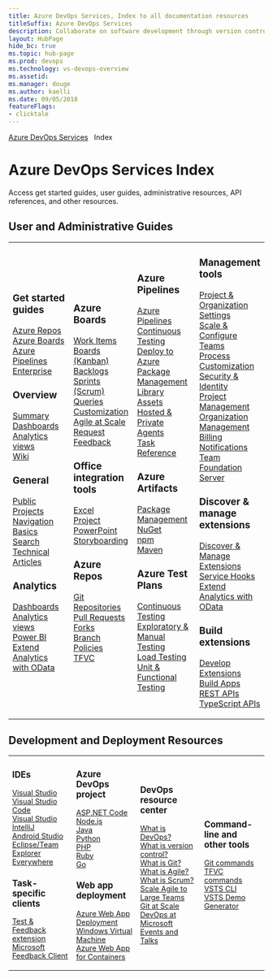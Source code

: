 ```yaml
---
title: Azure DevOps Services, Index to all documentation resources 
titleSuffix: Azure DevOps Services
description: Collaborate on software development through version control, work tracking, and continuous integration and delivery with Azure DevOps services 
layout: HubPage 
hide_bc: true
ms.topic: hub-page
ms.prod: devops 
ms.technology: vs-devops-overview 
ms.assetid:  
ms.manager: douge 
ms.author: kaelli 
ms.date: 09/05/2018
featureFlags:
- clicktale 
---
```


<a href="/vsts/index">Azure DevOps Services</a>&nbsp;&nbsp;&nbsp;Index
<h1>Azure DevOps Services Index</h1>
<p>Access get started guides, user guides, administrative resources, API references, and other resources.</p>
<h2 id="user-guides">User and Administrative Guides</h2>
<table border="0">
<tbody class="noBullet" style="padding-left:0;">
<tr><td width="25%">
                        <h3>Get started guides</h3>
                            <p><a href="/vsts/repos/get-started/index">Azure Repos</a><br/>
                            <a href="/vsts/work/get-started/index">Azure Boards</a><br/>
                            <a href="/vsts/pipelines/get-started/index">Azure Pipelines</a><br/>
                            <a href="/vsts/user-guide/index">Enterprise</a></p>
                        <h3>Overview</h3>
                            <p><a href="/vsts/project/wiki/project-vision-status">Summary</a><br/>
                            <a href="/vsts/report/dashboards/index">Dashboards</a><br/>
                            <a href="/vsts/report/analytics/what-are-analytics-views">Analytics views</a><br/>
                            <a href="/vsts/project/wiki/index">Wiki</a></p>
                        <h3>General</h3>
                            <p><a href="/vsts/organizations/public/index">Public Projects</a><br/>
                            <a href="/vsts/project/navigation/preview-features">Navigation Basics</a><br/>
                            <a href="/vsts/project/search/index">Search</a><br/>
                            <a href="/vsts/articles">Technical Articles</a></p>
                        <h3>Analytics</h3>
                            <p><a href="/vsts/report/dashboards/index">Dashboards</a><br/>
                            <a href="/vsts/report/analytics/index">Analytics views</a><br/>
                            <a href="/vsts/report/powerbi/index">Power BI</a><br/>
                            <a href="/vsts/report/extend-analytics/index">Extend Analytics with OData</a></p>
</td>
<td width="25%">
                        <h3>Azure Boards</h3>
                            <p><a href="/vsts/work/work-items/index">Work Items</a><br/>
                            <a href="/vsts/work/kanban/index">Boards (Kanban)</a><br/>
                            <a href="/vsts/work/backlogs/index">Backlogs</a><br/>
                            <a href="/vsts/work/scrum/index">Sprints (Scrum)</a><br/>
                            <a href="/vsts/work/track/index">Queries</a><br/>
                            <a href="/vsts/organizations/settings/work/inheritance-process-model">Customization</a><br/>
                            <a href="/vsts/work/scale/index">Agile at Scale</a><br/>
                            <a href="/vsts/project/feedback/index">Request Feedback</a></p>
                        <h3>Office integration tools</h3>
                            <p><a href="/vsts/work/backlogs/office/bulk-add-modify-work-items-excel">Excel</a><br/>
                            <a href="/vsts/work/backlogs/office/create-your-backlog-tasks-using-project">Project</a><br/>
                            <a href="/vsts/work/backlogs/office/storyboard-your-ideas-using-powerpoint">PowerPoint Storyboarding</a></p>
                       <h3>Azure Repos</h3>
                            <p><a href="/vsts/repos/git/index">Git Repositories</a><br/>
                            <a href="/vsts/repos/git/pullrequest">Pull Requests</a><br/>
                            <a href="/vsts/repos/git/concepts/forks">Forks</a><br/>
                            <a href="/vsts/repos/git/branch-policies">Branch Policies</a><br/>
                            <a href="/vsts/repos/tfvc/index">TFVC</a></p>
                        </ul>
</td>
<td width="25%">
                        <h3>Azure Pipelines</h3>
                            <p><a href="/vsts/pipelines/index">Azure Pipelines</a><br/>
                            <a href="/vsts/pipelines/index">Continuous Testing</a><br/>
                            <a href="/vsts/deploy-azure/index">Deploy to Azure</a><br/>
                            <a href="/vsts/package/index">Package Management</a><br/>
                            <a href="/vsts/pipelines/library/index">Library Assets</a><br/>
                            <a href="/vsts/pipelines/agents/agents">Hosted &amp; Private Agents</a><br/>
                            <a href="/vsts/pipelines/tasks">Task Reference</a></p>
                        <h3>Azure Artifacts</h3>
                            <p><a href="/vsts/package/overview">Package Management</a><br/>
                            <a href="/vsts/package/get-started-nuget">NuGet</a><br/>
                            <a href="/vsts/package/get-started-npm">npm</a><br/>
                            <a href="/vsts/package/get-started-maven">Maven</a></p>
                        <h3>Azure Test Plans</h3>
                            <p><a href="/vsts/pipelines/index">Continuous Testing</a><br/>
                            <a href="/vsts/test/index">Exploratory & Manual Testing</a><br/>
                            <a href="/vsts/test/load-test/index">Load Testing</a><br/>
                            <a href="/visualstudio/test/unit-test-your-code">Unit & Functional Testing</a></p>
</td>
<td width="25%">
                        <h3>Management tools</h3>
                            <p><a href="/vsts/organizations/settings/index">Project &amp; Organization Settings</a><br/>
                            <a href="/vsts/organizations/settings/about-teams-and-settings">Scale &amp; Configure Teams</a><br/>
                            <a href="/vsts/organizations/settings/work/inheritance-process-model">Process Customization</a><br/>
                            <a href="/vsts/organizations/security/index">Security &amp; Identity</a><br/>
                            <a href="/vsts/organizations/settings/index">Project Management</a><br/>
                            <a href="/vsts/organizations/accounts/index">Organization Management</a><br/>
                            <a href="/vsts/billing/index">Billing</a><br/>
                            <a href="/vsts/notifications/index">Notifications</a><br/>
                            <a href="/tfs/server/index">Team Foundation Server</a></p>
                        <h3>Discover & manage extensions</h3>
                            <p><a href="/vsts/marketplace/overview">Discover & Manage Extensions</a><br/>
                            <a href="/vsts/service-hooks/index">Service Hooks</a><br/>
                            <a href="/vsts/report/extend-analytics/index">Extend Analytics with OData</a></p>
                        <h3>Build extensions</h3>
                            <p><a href="/vsts/extend/index">Develop Extensions</a><br/>
                            <a href="/vsts/integrate/index">Build Apps</a><br/>
                            <a href="https://docs.microsoft.com/en-us/rest/api/vsts/">REST APIs</a><br/>
                            <a href="https://www.visualstudio.com/docs/integrate/extensions/reference/client/core-sdk">TypeScript APIs</a></p>
                        </ul>
</td>
</tr>
</tbody>
</table>
<h2 id="deploy">Development and Deployment Resources</h2>
<table border="0">
<tbody class="noBullet" style="padding-left:0;font-size:.9rem;">
<tr>
<td width="25%">
                        <h3>IDEs</h3>
                            <p><a href="/visualstudio">Visual Studio</a><br/>
                            <a href="/vsts/java/vscode-extension">Visual Studio Code</a><br/>
                            <a href="/vsts/java/index">Visual Studio</a><br/>
                            <a href="/vsts/java/download-intellij-plug-in">IntelliJ</a><br/>
                            <a href="/vsts/java/download-android-studio-plug-in">Android Studio</a><br/>
                            <a href="/vsts/java/download-eclipse-plug-in">Eclipse/Team Explorer Everywhere</a></p> 
                        <h3>Task-specific clients</h3>
                            <p><a href="/vsts/test/provide-stakeholder-feedback">Test & Feedback extension</a><br/>
                            <a href="/vsts/project/feedback/give-feedback">Microsoft Feedback Client</a></p> 
</td>
<td width="25%">
                        <h3>Azure DevOps project</h3>
                            <p><a href="/azure/devops-project/azure-devops-project-aspnet-core">ASP.NET Code</a><br/>
                            <a href="/azure/devops-project/azure-devops-project-nodejs">Node.js</a><br/>
                            <a href="/azure/devops-project/azure-devops-project-java">Java</a><br/>
                            <a href="/azure/devops-project/azure-devops-project-python">Python</a><br/> 
                            <a href="/azure/devops-project/azure-devops-project-php">PHP</a><br/>
                            <a href="/azure/devops-project/azure-devops-project-ruby">Ruby</a><br/>
                            <a href="/azure/devops-project/azure-devops-project-go">Go</a></p> 
                        <h3>Web app deployment</h3>
                            <p><a href="/vsts/pipelines/targets/webapp">Azure Web App Deployment</a><br/>
                            <a href="/vsts/pipelines/apps/cd/deploy-webdeploy-iis-deploygroups">Windows Virtual Machine</a><br/>
                            <a href="/vsts/pipelines/apps/cd/deploy-docker-webapp">Azure Web App for Containers</a></p> </td>
<td width="25%">
<h3 id="devops-center">DevOps resource center</h3>
                            <p><a href="/azure/devops/what-is-devops">What is DevOps?</a><br/>
                            <a href="/azure/devops/git/what-is-version-control">What is version control?</a><br/>
                            <a href="/azure/devops/git/what-is-git">What is Git?</a><br/>
                            <a href="/azure/devops/agile/what-is-agile">What is Agile?</a><br/>
                            <a href="/azure/devops/agile/what-is-scrum">What is Scrum?</a><br/>
                            <a href="/azure/devops/agile/scale-agile-large-teams">Scale Agile to Large Teams</a><br/>
                            <a href="//azure/devops/git/git-at-scale">Git at Scale</a><br/>
                            <a href="/azure/devops/devops-at-microsoft/">DevOps at Microsoft</a><br/>
                            <a href="/azure/devops/events-and-talks/">Events and Talks</a></p>
</td>
<td width="25%">
                        <h3>Command-line and other tools</h3>
                            <p><a href="/vsts/repos/git/command-prompt">Git commands</a><br/>
                            <a href="/vsts/repos/tfvc/use-team-foundation-version-control-commands">TFVC commands</a><br/>
                            <a href="/cli/vsts/overview">VSTS CLI</a><br/> 
                            <a href="/vsts/demo-gen">VSTS Demo Generator</a></p>
</td>
</tr>
</tbody>
</table>


